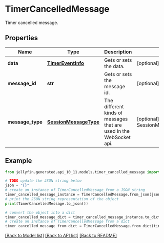 # TimerCancelledMessage

Timer cancelled message.

## Properties

Name | Type | Description | Notes
------------ | ------------- | ------------- | -------------
**data** | [**TimerEventInfo**](TimerEventInfo.md) | Gets or sets the data. | [optional] 
**message_id** | **str** | Gets or sets the message id. | [optional] 
**message_type** | [**SessionMessageType**](SessionMessageType.md) | The different kinds of messages that are used in the WebSocket api. | [optional] [readonly] [default to SessionMessageType.TIMERCANCELLED]

## Example

```python
from jellyfin.generated.api_10_11.models.timer_cancelled_message import TimerCancelledMessage

# TODO update the JSON string below
json = "{}"
# create an instance of TimerCancelledMessage from a JSON string
timer_cancelled_message_instance = TimerCancelledMessage.from_json(json)
# print the JSON string representation of the object
print(TimerCancelledMessage.to_json())

# convert the object into a dict
timer_cancelled_message_dict = timer_cancelled_message_instance.to_dict()
# create an instance of TimerCancelledMessage from a dict
timer_cancelled_message_from_dict = TimerCancelledMessage.from_dict(timer_cancelled_message_dict)
```
[[Back to Model list]](README.md#documentation-for-models) [[Back to API list]](README.md#documentation-for-api-endpoints) [[Back to README]](README.md)


